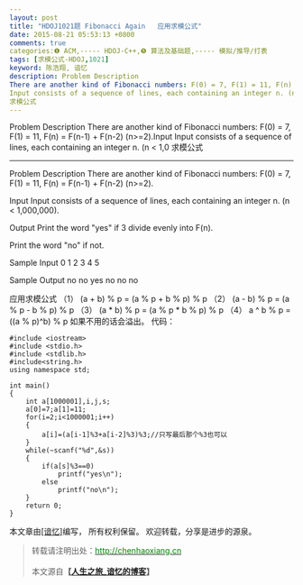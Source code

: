 ```yaml
---
layout: post
title: "HDOJ1021题 Fibonacci Again   应用求模公式"
date: 2015-08-21 05:53:13 +0800
comments: true
categories:❶ ACM,----- HDOJ-C++,❺ 算法及基础题,----- 模拟/推导/打表
tags: [求模公式-HDOJ,1021]
keyword: 陈浩翔, 谙忆
description: Problem Description 
There are another kind of Fibonacci numbers: F(0) = 7, F(1) = 11, F(n) = F(n-1) + F(n-2) (n>=2).Input 
Input consists of a sequence of lines, each containing an integer n. (n < 1,0
求模公式 
---
```



Problem Description 
There are another kind of Fibonacci numbers: F(0) = 7, F(1) = 11, F(n) = F(n-1) + F(n-2) (n>=2).Input 
Input consists of a sequence of lines, each containing an integer n. (n < 1,0
求模公式
<!-- more -->
----------

Problem Description
There are another kind of Fibonacci numbers: F(0) = 7, F(1) = 11, F(n) = F(n-1) + F(n-2) (n>=2).

 

Input
Input consists of a sequence of lines, each containing an integer n. (n < 1,000,000).

 

Output
Print the word "yes" if 3 divide evenly into F(n).

Print the word "no" if not.

 

Sample Input
0
1
2
3
4
5
 

Sample Output
no
no
yes
no
no
no

应用求模公式
        （1） (a + b) % p = (a % p + b % p) % p 
        （2） (a - b) % p = (a % p - b % p) % p 
        （3） (a * b) % p = (a % p * b % p) % p 
        （4）  a ^ b % p = ((a % p)^b) % p 
        如果不用的话会溢出。
代码：

```
#include <iostream>
#include <stdio.h>
#include <stdlib.h>
#include<string.h>
using namespace std;

int main()
{
    int a[1000001],i,j,s;
    a[0]=7;a[1]=11;
    for(i=2;i<1000001;i++)
    {
        a[i]=(a[i-1]%3+a[i-2]%3)%3;//只写最后那个%3也可以
    }
    while(~scanf("%d",&s))
    {
        if(a[s]%3==0)
            printf("yes\n");
        else
            printf("no\n");
    }
    return 0;
}

```


本文章由<a href="http://chenhaoxiang.cn/">[谙忆]</a>编写， 所有权利保留。 
欢迎转载，分享是进步的源泉。
<blockquote cite='陈浩翔'>
<p background-color='#D3D3D3'>转载请注明出处：<a href='http://chenhaoxiang.cn'><font color="green">http://chenhaoxiang.cn</font></a><br><br>
本文源自<strong>【<a href='http://chenhaoxiang.cn' target='_blank'>人生之旅_谙忆的博客</a>】</strong></p>
</blockquote>
